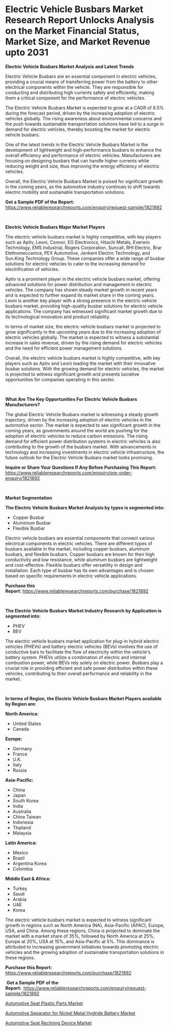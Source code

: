 <p><h1>Electric Vehicle Busbars Market Research Report Unlocks Analysis on the Market Financial Status, Market Size, and Market Revenue upto 2031</h1></p><p><strong>Electric Vehicle Busbars Market Analysis and Latest Trends</strong></p>
<p><p>Electric Vehicle Busbars are an essential component in electric vehicles, providing a crucial means of transferring power from the battery to other electrical components within the vehicle. They are responsible for conducting and distributing high currents safely and efficiently, making them a critical component for the performance of electric vehicles.</p><p>The Electric Vehicle Busbars Market is expected to grow at a CAGR of 8.5% during the forecast period, driven by the increasing adoption of electric vehicles globally. The rising awareness about environmental concerns and the push towards sustainable transportation solutions have led to a surge in demand for electric vehicles, thereby boosting the market for electric vehicle busbars.</p><p>One of the latest trends in the Electric Vehicle Busbars Market is the development of lightweight and high-performance busbars to enhance the overall efficiency and performance of electric vehicles. Manufacturers are focusing on designing busbars that can handle higher currents while reducing weight and size, thus improving the energy efficiency of electric vehicles.</p><p>Overall, the Electric Vehicle Busbars Market is poised for significant growth in the coming years, as the automotive industry continues to shift towards electric mobility and sustainable transportation solutions.</p></p>
<p><strong>Get a Sample PDF of the Report:&nbsp;</strong> <a href="https://www.reliableresearchreports.com/enquiry/request-sample/1821892">https://www.reliableresearchreports.com/enquiry/request-sample/1821892</a></p>
<p>&nbsp;</p>
<p><strong>Electric Vehicle Busbars Major Market Players</strong></p>
<p><p>The electric vehicle busbars market is highly competitive, with key players such as Aptiv, Leoni, Connor, EG Electronics, Hitachi Metals, Everwin Technology, EMS Industrial, Rogers Corporation, Suncall, RHI Electric, Brar Elettromeccanica, PEX Automotive, Jenkent Electric Technology, and Sun.King Technology Group. These companies offer a wide range of busbar solutions for electric vehicles to cater to the increasing demand for electrification of vehicles.</p><p>Aptiv is a prominent player in the electric vehicle busbars market, offering advanced solutions for power distribution and management in electric vehicles. The company has shown steady market growth in recent years and is expected to further expand its market share in the coming years. Leoni is another key player with a strong presence in the electric vehicle busbars market, providing high-quality busbar solutions for electric vehicle applications. The company has witnessed significant market growth due to its technological innovation and product reliability.</p><p>In terms of market size, the electric vehicle busbars market is projected to grow significantly in the upcoming years due to the increasing adoption of electric vehicles globally. The market is expected to witness a substantial increase in sales revenue, driven by the rising demand for electric vehicles and the need for efficient power management solutions.</p><p>Overall, the electric vehicle busbars market is highly competitive, with key players such as Aptiv and Leoni leading the market with their innovative busbar solutions. With the growing demand for electric vehicles, the market is projected to witness significant growth and presents lucrative opportunities for companies operating in this sector.</p></p>
<p>&nbsp;</p>
<p><strong>What Are The Key Opportunities For Electric Vehicle Busbars Manufacturers?</strong></p>
<p><p>The global Electric Vehicle Busbars market is witnessing a steady growth trajectory, driven by the increasing adoption of electric vehicles in the automotive sector. The market is expected to see significant growth in the coming years, as governments around the world are pushing for the adoption of electric vehicles to reduce carbon emissions. The rising demand for efficient power distribution systems in electric vehicles is also contributing to the growth of the busbars market. With advancements in technology and increasing investments in electric vehicle infrastructure, the future outlook for the Electric Vehicle Busbars market looks promising.</p></p>
<p><strong>Inquire or Share Your Questions If Any Before Purchasing This Report:</strong> <a href="https://www.reliableresearchreports.com/enquiry/pre-order-enquiry/1821892">https://www.reliableresearchreports.com/enquiry/pre-order-enquiry/1821892</a></p>
<p>&nbsp;</p>
<p><strong>Market Segmentation</strong></p>
<p><strong>The Electric Vehicle Busbars Market Analysis by types is segmented into:</strong></p>
<p><ul><li>Copper Busbar</li><li>Aluminium Busbar</li><li>Flexible Busbar</li></ul></p>
<p><p>Electric vehicle busbars are essential components that connect various electrical components in electric vehicles. There are different types of busbars available in the market, including copper busbars, aluminum busbars, and flexible busbars. Copper busbars are known for their high conductivity and low resistance, while aluminum busbars are lightweight and cost-effective. Flexible busbars offer versatility in design and installation. Each type of busbar has its own advantages and is chosen based on specific requirements in electric vehicle applications.</p></p>
<p><strong>Purchase this Report:&nbsp;</strong><a href="https://www.reliableresearchreports.com/purchase/1821892">https://www.reliableresearchreports.com/purchase/1821892</a></p>
<p>&nbsp;</p>
<p><strong>The Electric Vehicle Busbars Market Industry Research by Application is segmented into:</strong></p>
<p><ul><li>PHEV</li><li>BEV</li></ul></p>
<p><p>The electric vehicle busbars market application for plug-in hybrid electric vehicles (PHEVs) and battery electric vehicles (BEVs) involves the use of conductive bars to facilitate the flow of electricity within the vehicle's battery system. PHEVs utilize a combination of electric and internal combustion power, while BEVs rely solely on electric power. Busbars play a crucial role in providing efficient and safe power distribution within these vehicles, contributing to their overall performance and reliability in the market.</p></p>
<p>&nbsp;</p>
<p><strong>In terms of Region, the Electric Vehicle Busbars Market Players available by Region are:</strong></p>
<p>
    <p> <strong> North America: </strong>
        <ul>
            <li>United States</li>
            <li>Canada</li>
        </ul>
        </p> 
    <p> <strong> Europe: </strong>
        <ul>
            <li>Germany</li>
            <li>France</li>
            <li>U.K.</li>
            <li>Italy</li>
            <li>Russia</li>
        </ul>
        </p> 
    <p> <strong> Asia-Pacific: </strong>
        <ul>
            <li>China</li>
            <li>Japan</li>
            <li>South Korea</li>
            <li>India</li>
            <li>Australia</li>
            <li>China Taiwan</li>
            <li>Indonesia</li>
            <li>Thailand</li>
            <li>Malaysia</li>
        </ul>
        </p> 
    <p> <strong> Latin America: </strong>
        <ul>
            <li>Mexico</li>
            <li>Brazil</li>
            <li>Argentina Korea</li>
            <li>Colombia</li>
        </ul>
        </p> 
    <p> <strong> Middle East & Africa: </strong>
        <ul>
            <li>Turkey</li>
            <li>Saudi</li>
            <li>Arabia</li>
            <li>UAE</li>
            <li>Korea</li>
        </ul>
    </p>
    </p>
<p><p>The electric vehicle busbars market is expected to witness significant growth in regions such as North America (NA), Asia-Pacific (APAC), Europe, USA, and China. Among these regions, China is projected to dominate the market with a market share of 35%, followed by North America at 25%, Europe at 20%, USA at 15%, and Asia-Pacific at 5%. This dominance is attributed to increasing government initiatives towards promoting electric vehicles and the growing adoption of sustainable transportation solutions in these regions.</p></p>
<p><strong>Purchase this Report: </strong><a href="https://www.reliableresearchreports.com/purchase/1821892">https://www.reliableresearchreports.com/purchase/1821892</a></p>
<p>&nbsp;<strong>Get a Sample PDF of the Report:&nbsp;&nbsp;</strong><a href="https://www.reliableresearchreports.com/enquiry/request-sample/1821892">https://www.reliableresearchreports.com/enquiry/request-sample/1821892</a></p>
<p><strong></strong></p>
<p><p><a href="https://view.publitas.com/reportprime-1/automotive-seat-plastic-parts-market-research-report-forecasted-for-period-from-2023-2030-by-market-type-market-application-and-region/">Automotive Seat Plastic Parts Market</a></p><p><a href="https://view.publitas.com/reportprime-1/automotive-separator-for-nickel-metal-hydride-battery-market-size-furnishes-valuable-information-encompassing-market-share-market-trends-and-projections-spanning-from-2023-to-2030/">Automotive Separator for Nickel Metal Hydride Battery Market</a></p><p><a href="https://view.publitas.com/reportprime-1/insights-into-automotive-seat-reclining-device-market-size-analysing-market-share-trends-and-growth-from-2023-to-2030/">Automotive Seat Reclining Device Market</a></p></p>